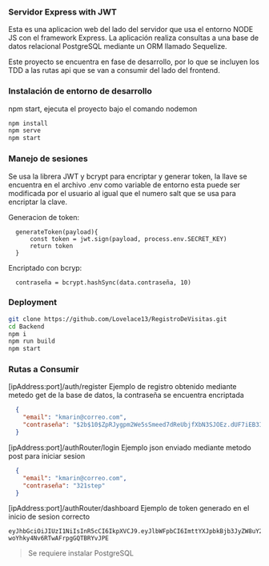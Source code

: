 ### Servidor Express with JWT

Esta es una aplicacion web del lado del servidor que usa el entorno NODE JS con el framework Express.
La aplicación realiza consultas a una base de datos relacional PostgreSQL mediante un ORM llamado Sequelize.

Este proyecto se encuentra en fase de desarrollo, por lo que se incluyen los TDD a las rutas api que se van a consumir del lado del frontend.


### Instalación de entorno de desarrollo
npm start, ejecuta el proyecto bajo el comando nodemon
```sh
npm install
npm serve
npm start
```

### Manejo de sesiones
Se usa la librera JWT y bcrypt para encriptar y generar token, la llave se encuentra en el archivo .env como variable de entorno esta puede ser modificada por el usuario al igual que el numero salt que se usa para encriptar la clave.

Generacion de token:
```
  generateToken(payload){
      const token = jwt.sign(payload, process.env.SECRET_KEY)
      return token
  }
```
Encriptado con bcryp:
```
  contraseña = bcrypt.hashSync(data.contraseña, 10)
```
### Deployment

```sh
git clone https://github.com/Lovelace13/RegistroDeVisitas.git
cd Backend
npm i
npm run build
npm start
```

### Rutas a Consumir

[ipAddress:port]/auth/register
Ejemplo de registro obtenido mediante metedo get de la base de datos, la contraseña se encuentra encriptada
```JSON
  {
    "email": "kmarin@correo.com",
    "contraseña": "$2b$10$ZpRJygpm2We5sSmeed7dReUbjfXbN3SJOEz.dUF7iEB3IPwZaoWhq"
  }
```

[ipAddress:port]/authRouter/login
Ejemplo json enviado mediante metodo post para iniciar sesion
```JSON
  {
    "email": "kmarin@correo.com",
    "contraseña": "321step"
  }
```

[ipAddress:port]/authRouter/dashboard 
Ejemplo de token generado en el inicio de sesion correcto
```
eyJhbGciOiJIUzI1NiIsInR5cCI6IkpXVCJ9.eyJlbWFpbCI6ImttYXJpbkBjb3JyZW8uY29tIiwiaWF0IjoxNjk0Mzk2OTcyfQ.PaeZuGo93lDYTG-woYhky4Nv6RTwAFrpgGQTBRYvJPE
```



> Se requiere instalar PostgreSQL
